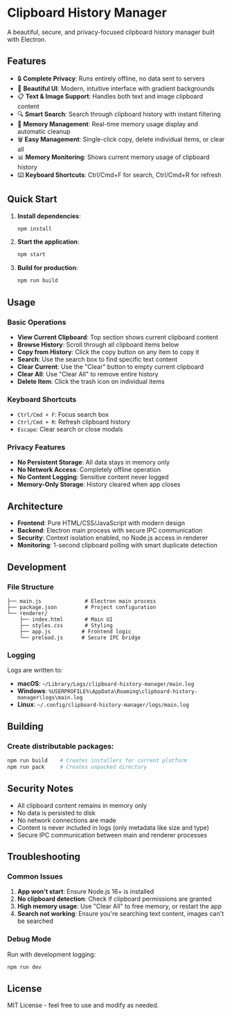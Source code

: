 # Clipboard History Manager

A beautiful, secure, and privacy-focused clipboard history manager built with Electron.

## Features

- 🔒 **Complete Privacy**: Runs entirely offline, no data sent to servers
- 🎨 **Beautiful UI**: Modern, intuitive interface with gradient backgrounds
- 📋 **Text & Image Support**: Handles both text and image clipboard content
- 🔍 **Smart Search**: Search through clipboard history with instant filtering
- 💾 **Memory Management**: Real-time memory usage display and automatic cleanup
- 🗑️ **Easy Management**: Single-click copy, delete individual items, or clear all
- 📊 **Memory Monitoring**: Shows current memory usage of clipboard history
- ⌨️ **Keyboard Shortcuts**: Ctrl/Cmd+F for search, Ctrl/Cmd+R for refresh

## Quick Start

1. **Install dependencies**:
   ```bash
   npm install
   ```

2. **Start the application**:
   ```bash
   npm start
   ```

3. **Build for production**:
   ```bash
   npm run build
   ```

## Usage

### Basic Operations
- **View Current Clipboard**: Top section shows current clipboard content
- **Browse History**: Scroll through all clipboard items below
- **Copy from History**: Click the copy button on any item to copy it
- **Search**: Use the search box to find specific text content
- **Clear Current**: Use the "Clear" button to empty current clipboard
- **Clear All**: Use "Clear All" to remove entire history
- **Delete Item**: Click the trash icon on individual items

### Keyboard Shortcuts
- `Ctrl/Cmd + F`: Focus search box
- `Ctrl/Cmd + R`: Refresh clipboard history
- `Escape`: Clear search or close modals

### Privacy Features
- **No Persistent Storage**: All data stays in memory only
- **No Network Access**: Completely offline operation
- **No Content Logging**: Sensitive content never logged
- **Memory-Only Storage**: History cleared when app closes

## Architecture

- **Frontend**: Pure HTML/CSS/JavaScript with modern design
- **Backend**: Electron main process with secure IPC communication
- **Security**: Context isolation enabled, no Node.js access in renderer
- **Monitoring**: 1-second clipboard polling with smart duplicate detection

## Development

### File Structure
```
├── main.js              # Electron main process
├── package.json         # Project configuration
└── renderer/
    ├── index.html       # Main UI
    ├── styles.css       # Styling
    ├── app.js          # Frontend logic
    └── preload.js      # Secure IPC bridge
```

### Logging
Logs are written to:
- **macOS**: `~/Library/Logs/clipboard-history-manager/main.log`
- **Windows**: `%USERPROFILE%\AppData\Roaming\clipboard-history-manager\logs\main.log`
- **Linux**: `~/.config/clipboard-history-manager/logs/main.log`

## Building

### Create distributable packages:
```bash
npm run build    # Creates installers for current platform
npm run pack     # Creates unpacked directory
```

## Security Notes

- All clipboard content remains in memory only
- No data is persisted to disk
- No network connections are made
- Content is never included in logs (only metadata like size and type)
- Secure IPC communication between main and renderer processes

## Troubleshooting

### Common Issues

1. **App won't start**: Ensure Node.js 16+ is installed
2. **No clipboard detection**: Check if clipboard permissions are granted
3. **High memory usage**: Use "Clear All" to free memory, or restart the app
4. **Search not working**: Ensure you're searching text content, images can't be searched

### Debug Mode
Run with development logging:
```bash
npm run dev
```

## License

MIT License - feel free to use and modify as needed.